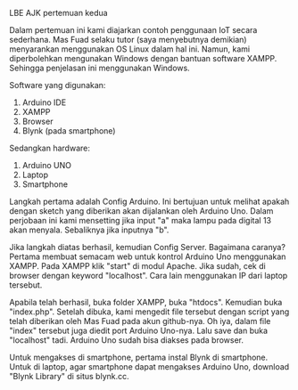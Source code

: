 LBE AJK pertemuan kedua

Dalam pertemuan ini kami diajarkan contoh penggunaan IoT secara sederhana. Mas Fuad selaku tutor (saya menyebutnya demikian) menyarankan menggunakan OS Linux dalam hal ini. Namun, kami diperbolehkan mengunakan Windows dengan bantuan software XAMPP. Sehingga penjelasan ini menggunakan Windows.

Software yang digunakan:
1. Arduino IDE
2. XAMPP
3. Browser
4. Blynk (pada smartphone)

Sedangkan hardware:
1. Arduino UNO
2. Laptop
3. Smartphone

Langkah pertama adalah Config Arduino. Ini bertujuan untuk melihat apakah dengan sketch yang diberikan akan dijalankan oleh Arduino Uno. Dalam perjobaan ini kami mensetting jika input "a" maka lampu pada digital 13 akan menyala. Sebaliknya jika inputnya "b".

Jika langkah diatas berhasil, kemudian Config Server. Bagaimana caranya? Pertama membuat semacam web untuk kontrol Arduino Uno menggunakan XAMPP. Pada XAMPP klik "start" di modul Apache. Jika sudah, cek di browser dengan keyword "localhost". Cara lain menggunakan IP dari laptop tersebut.

Apabila telah berhasil, buka folder XAMPP, buka "htdocs". Kemudian buka "index.php". Setelah dibuka, kami mengedit file tersebut dengan script yang telah diberikan oleh Mas Fuad pada akun github-nya. Oh iya, dalam file "index" tersebut juga diedit port Arduino Uno-nya. Lalu save dan buka "localhost" tadi. Arduino Uno sudah bisa diakses pada browser.

Untuk mengakses di smartphone, pertama instal Blynk di smartphone. Untuk di laptop, agar smartphone dapat mengakses Arduino Uno, download "Blynk Library" di situs blynk.cc.
